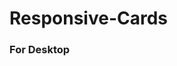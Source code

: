 # Responsive-Cards
<h3>For Desktop</h3>
<div align="center">
 <img src="https://user-images.githubusercontent.com/91555086/167418601-29ead493-3e24-482d-b775-cbdf98481b31.png" alt="">
</div>

